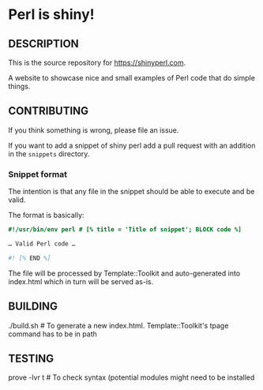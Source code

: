  # Perl is shiny!

## DESCRIPTION ##

This is the source repository for https://shinyperl.com.

A website to showcase nice and small examples of Perl code that do simple things.

## CONTRIBUTING ##

If you think something is wrong, please file an issue.

If you want to add a snippet of shiny perl add a pull request with an addition in the `snippets` directory.

### Snippet format ###

The intention is that any file in the snippet should be able to execute and be valid.

The format is basically:

```perl
#!/usr/bin/env perl # [% title = 'Title of snippet'; BLOCK code %]

… Valid Perl code …

#! [% END %]
```

The file will be processed by Template::Toolkit and auto-generated into index.html which in turn will be served as-is.

## BUILDING ##

./build.sh # To generate a new index.html. Template::Toolkit's tpage command has to be in path

## TESTING ##

prove -lvr t # To check syntax (potential modules might need to be installed



